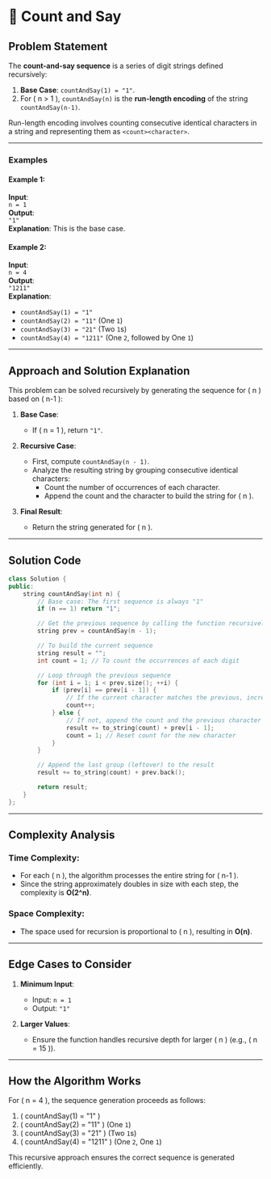 # 📝 Count and Say

## Problem Statement

The **count-and-say sequence** is a series of digit strings defined recursively:

1. **Base Case**: `countAndSay(1) = "1"`.
2. For \( n > 1 \), `countAndSay(n)` is the **run-length encoding** of the string `countAndSay(n-1)`.

Run-length encoding involves counting consecutive identical characters in a string and representing them as `<count><character>`. 

---

### Examples

#### Example 1:
**Input**:  
`n = 1`  
**Output**:  
`"1"`  
**Explanation**: This is the base case.

#### Example 2:
**Input**:  
`n = 4`  
**Output**:  
`"1211"`  
**Explanation**:  
- `countAndSay(1) = "1"`  
- `countAndSay(2) = "11"` (One `1`)  
- `countAndSay(3) = "21"` (Two `1`s)  
- `countAndSay(4) = "1211"` (One `2`, followed by One `1`)

---

## Approach and Solution Explanation

This problem can be solved recursively by generating the sequence for \( n \) based on \( n-1 \):

1. **Base Case**:
   - If \( n = 1 \), return `"1"`.
   
2. **Recursive Case**:
   - First, compute `countAndSay(n - 1)`.
   - Analyze the resulting string by grouping consecutive identical characters:
     - Count the number of occurrences of each character.
     - Append the count and the character to build the string for \( n \).

3. **Final Result**:
   - Return the string generated for \( n \).

---

## Solution Code

```cpp
class Solution {
public:
    string countAndSay(int n) {
        // Base case: The first sequence is always "1"
        if (n == 1) return "1";

        // Get the previous sequence by calling the function recursively
        string prev = countAndSay(n - 1);

        // To build the current sequence
        string result = "";
        int count = 1; // To count the occurrences of each digit

        // Loop through the previous sequence
        for (int i = 1; i < prev.size(); ++i) {
            if (prev[i] == prev[i - 1]) {
                // If the current character matches the previous, increment the count
                count++;
            } else {
                // If not, append the count and the previous character to the result
                result += to_string(count) + prev[i - 1];
                count = 1; // Reset count for the new character
            }
        }

        // Append the last group (leftover) to the result
        result += to_string(count) + prev.back();

        return result;
    }
};
```

---

## Complexity Analysis

### Time Complexity:
- For each \( n \), the algorithm processes the entire string for \( n-1 \).
- Since the string approximately doubles in size with each step, the complexity is **O(2^n)**.

### Space Complexity:
- The space used for recursion is proportional to \( n \), resulting in **O(n)**.

---

## Edge Cases to Consider

1. **Minimum Input**:
   - Input: `n = 1`
   - Output: `"1"`

2. **Larger Values**:
   - Ensure the function handles recursive depth for larger \( n \) (e.g., \( n = 15 \)).

---

## How the Algorithm Works

For \( n = 4 \), the sequence generation proceeds as follows:
1. \( countAndSay(1) = "1" \)
2. \( countAndSay(2) = "11" \) (One `1`)
3. \( countAndSay(3) = "21" \) (Two `1`s)
4. \( countAndSay(4) = "1211" \) (One `2`, One `1`)

This recursive approach ensures the correct sequence is generated efficiently.
